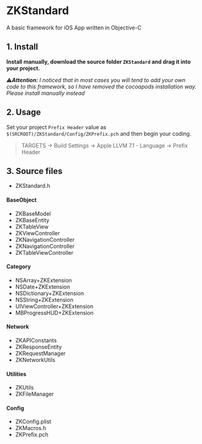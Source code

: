 # ZKStandard
A basic framework for iOS App written in Objective-C

## 1. Install

**Install manually, download the source folder `ZKStandard` and drag it into your project.**

⚠️***Attention:*** *I noticed that in most cases you will tend to add your own code to this framework, so I have removed the cocoapods installation way. Please install manually instead*

## 2. Usage

Set your project `Prefix Header` value as `$(SRCROOT)/ZKStandard/Config/ZKPrefix.pch` and then begin your coding.

> TARGETS -> Build Settings -> Apple LLVM 7.1 - Language -> Prefix Header

## 3. Source files

- ZKStandard.h

#### BaseObject

- ZKBaseModel
- ZKBaseEntity
- ZKTableView
- ZKViewController
- ZKNavigationController
- ZKNavigationController
- ZKTableViewController

#### Category

- NSArray+ZKExtension
- NSDate+ZKExtension
- NSDictionary+ZKExtension
- NSString+ZKExtension
- UIViewController+ZKExtension
- MBProgressHUD+ZKExtension

#### Network

- ZKAPIConstants
- ZKResponseEntity
- ZKRequestManager
- ZKNetworkUtils

#### Utilities

- ZKUtils
- ZKFileManager

#### Config

- ZKConfig.plist
- ZKMacros.h
- ZKPrefix.pch

